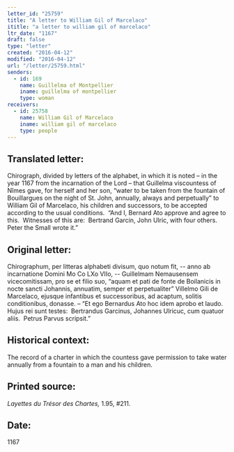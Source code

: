 ```yaml
---
letter_id: "25759"
title: "A letter to William Gil of Marcelaco"
ititle: "a letter to william gil of marcelaco"
ltr_date: "1167"
draft: false
type: "letter"
created: "2016-04-12"
modified: "2016-04-12"
url: "/letter/25759.html"
senders:
  - id: 169
    name: Guillelma of Montpellier
    iname: guillelma of montpellier
    type: woman
receivers:
  - id: 25758
    name: William Gil of Marcelaco
    iname: william gil of marcelaco
    type: people
---
```

<h2> Translated letter:</h2><p>Chirograph, divided by letters of the alphabet, in which it is noted – in the year 1167 from the incarnation of the Lord – that Guillelma viscountess of Nîmes gave, for herself and her son, “water to be taken from the fountain of Bouillargues on the night of St. John, annually, always and perpetually” to William Gil of Marcelaco, his children and successors, to be accepted according to the usual conditions.&nbsp; “And I, Bernard Ato approve and agree to this.&nbsp; Witnesses of this are:&nbsp; Bertrand Garcin, John Ulric, with four others.&nbsp; Peter the Small wrote it.”&nbsp;&nbsp;</p><h2 class="mt-4"> Original letter:</h2><p>Chirographum, per litteras alphabeti divisum, quo notum fit, -- anno ab incarnatione Domini Mo Co LXo VIIo, -- Guillelmam Nemausensem vicecomitissam, pro se et filio suo, “aquam et pati de fonte de Boilanicis in nocte sancti Johannis, annuatim, semper et perpetualiter” Villelmo Gili de Marcelaco, ejusque infantibus et successoribus, ad acaptum, solitis conditionibus, donasse. – “Et ego Bernardus Ato hoc idem aprobo et laudo.&nbsp; Hujus rei sunt testes:&nbsp; Bertrandus Garcinus, Johannes Ulricuc, cum quatuor aliis.&nbsp; Petrus Parvus scripsit.”</p><h2 class="mt-4"> Historical context:</h2><p>The record of a charter in which the countess gave permission to take water annually from a fountain to a man and his children.</p><h2 class="mt-4"> Printed source:</h2><p><i>Layettes du Trésor des Chartes,&nbsp;</i>1.95, #211.</p><h2 class="mt-4"> Date:</h2>1167
